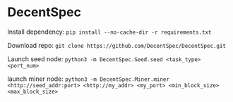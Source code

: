# DecentSpec

Install dependency:
```pip install --no-cache-dir -r requirements.txt```

Download repo:
```git clone https://github.com/DecentSpec/DecentSpec.git```

Launch seed node:
```python3 -m DecentSpec.Seed.seed <task_type> <port_num>```

launch miner node:
```python3 -m DecentSpec.Miner.miner <http://seed_addr:port> <http://my_addr> <my_port> <min_block_size> <max_block_size>```
